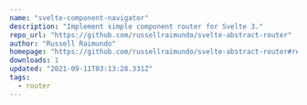 ```yaml
---
name: "svelte-component-navigator"
description: "Implement simple component router for Svelte 3."
repo_url: "https://github.com/russellraimundo/svelte-abstract-router"
author: "Russell Raimundo"
homepage: "https://github.com/russellraimundo/svelte-abstract-router#readme"
downloads: 1
updated: "2021-09-11T03:13:28.331Z"
tags: 
  - router
---
```


